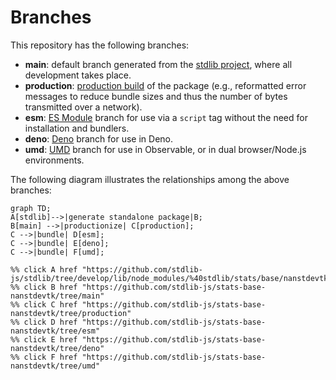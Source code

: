 <!--

@license Apache-2.0

Copyright (c) 2022 The Stdlib Authors.

Licensed under the Apache License, Version 2.0 (the "License");
you may not use this file except in compliance with the License.
You may obtain a copy of the License at

    http://www.apache.org/licenses/LICENSE-2.0

Unless required by applicable law or agreed to in writing, software
distributed under the License is distributed on an "AS IS" BASIS,
WITHOUT WARRANTIES OR CONDITIONS OF ANY KIND, either express or implied.
See the License for the specific language governing permissions and
limitations under the License.

-->

# Branches

This repository has the following branches:

-   **main**: default branch generated from the [stdlib project][stdlib-url], where all development takes place.
-   **production**: [production build][production-url] of the package (e.g., reformatted error messages to reduce bundle sizes and thus the number of bytes transmitted over a network).
-   **esm**: [ES Module][esm-url] branch for use via a `script` tag without the need for installation and bundlers.
-   **deno**: [Deno][deno-url] branch for use in Deno.
-   **umd**: [UMD][umd-url] branch for use in Observable, or in dual browser/Node.js environments.

The following diagram illustrates the relationships among the above branches:

```mermaid
graph TD;
A[stdlib]-->|generate standalone package|B;
B[main] -->|productionize| C[production];
C -->|bundle| D[esm];
C -->|bundle| E[deno];
C -->|bundle| F[umd];

%% click A href "https://github.com/stdlib-js/stdlib/tree/develop/lib/node_modules/%40stdlib/stats/base/nanstdevtk"
%% click B href "https://github.com/stdlib-js/stats-base-nanstdevtk/tree/main"
%% click C href "https://github.com/stdlib-js/stats-base-nanstdevtk/tree/production"
%% click D href "https://github.com/stdlib-js/stats-base-nanstdevtk/tree/esm"
%% click E href "https://github.com/stdlib-js/stats-base-nanstdevtk/tree/deno"
%% click F href "https://github.com/stdlib-js/stats-base-nanstdevtk/tree/umd"
```

[stdlib-url]: https://github.com/stdlib-js/stdlib/tree/develop/lib/node_modules/%40stdlib/stats/base/nanstdevtk
[production-url]: https://github.com/stdlib-js/stats-base-nanstdevtk/tree/production
[deno-url]: https://github.com/stdlib-js/stats-base-nanstdevtk/tree/deno
[umd-url]: https://github.com/stdlib-js/stats-base-nanstdevtk/tree/umd
[esm-url]: https://github.com/stdlib-js/stats-base-nanstdevtk/tree/esm